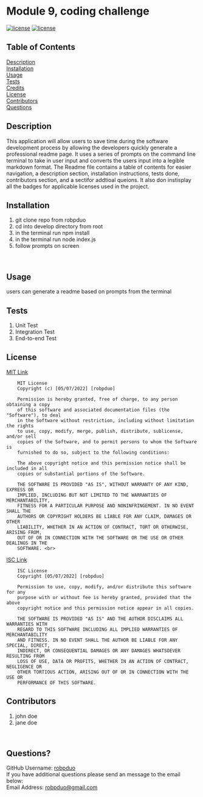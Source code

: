 # Module 9, coding challenge
[![license](https://img.shields.io/badge/license-MIT-blue)](https://shields.io) [![license](https://img.shields.io/badge/license-ISC-blue)](https://shields.io)
## Table of Contents
[Description](#description)<br>
[Installation](#installation)<br>
[Usage](#usage)<br>
[Tests](#tests)<br>
[Credits](#credits)<br>
[License](#license)<br>
[Contributors](#contributors)<br>
[Questions](#questions)<br>
## Description
This application will allow users to save time during the software development process by allowing the developers quickly generate a professional readme page. It uses a series of prompts on the command line terminal to take in user input and converts the users input into a legible markdown format. The Readme file contains a table of contents for easier navigation, a description section, installation instructions, tests done, contributors section, and a sectifor addtioal queions. It also don instisplay all the badges for applicable licenses used in the project.<br>
## Installation
<ol><li>git clone repo from robpduo</li> <li>cd into develop directory from root</li> <li>in the terminal run npm install</li> <li>in the terminal run node index.js</li> <li>follow prompts on screen</li></ol><br>

## Usage
users can generate a readme based on prompts from the terminal

## Tests
<ol><li>Unit Test</li> <li>Integration Test</li> <li>End-to-end Test</li> </ol>

## License <br>
[MIT Link](https://choosealicense.com/licenses/mit)

        MIT License
        Copyright (c) [05/07/2022] [robpduo]
        
        Permission is hereby granted, free of charge, to any person obtaining a copy
        of this software and associated documentation files (the "Software"), to deal
        in the Software without restriction, including without limitation the rights
        to use, copy, modify, merge, publish, distribute, sublicense, and/or sell
        copies of the Software, and to permit persons to whom the Software is
        furnished to do so, subject to the following conditions:
        
        The above copyright notice and this permission notice shall be included in all
        copies or substantial portions of the Software.
        
        THE SOFTWARE IS PROVIDED "AS IS", WITHOUT WARRANTY OF ANY KIND, EXPRESS OR
        IMPLIED, INCLUDING BUT NOT LIMITED TO THE WARRANTIES OF MERCHANTABILITY,
        FITNESS FOR A PARTICULAR PURPOSE AND NONINFRINGEMENT. IN NO EVENT SHALL THE
        AUTHORS OR COPYRIGHT HOLDERS BE LIABLE FOR ANY CLAIM, DAMAGES OR OTHER
        LIABILITY, WHETHER IN AN ACTION OF CONTRACT, TORT OR OTHERWISE, ARISING FROM,
        OUT OF OR IN CONNECTION WITH THE SOFTWARE OR THE USE OR OTHER DEALINGS IN THE
        SOFTWARE. <br> 
[ISC Link](https://choosealicense.com/licenses/isc) <br>

        ISC License
        Copyright [05/07/2022] [robpduo]
        
        Permission to use, copy, modify, and/or distribute this software for any
        purpose with or without fee is hereby granted, provided that the above
        copyright notice and this permission notice appear in all copies.
        
        THE SOFTWARE IS PROVIDED "AS IS" AND THE AUTHOR DISCLAIMS ALL WARRANTIES WITH
        REGARD TO THIS SOFTWARE INCLUDING ALL IMPLIED WARRANTIES OF MERCHANTABILITY
        AND FITNESS. IN NO EVENT SHALL THE AUTHOR BE LIABLE FOR ANY SPECIAL, DIRECT,
        INDIRECT, OR CONSEQUENTIAL DAMAGES OR ANY DAMAGES WHATSOEVER RESULTING FROM
        LOSS OF USE, DATA OR PROFITS, WHETHER IN AN ACTION OF CONTRACT, NEGLIGENCE OR
        OTHER TORTIOUS ACTION, ARISING OUT OF OR IN CONNECTION WITH THE USE OR
        PERFORMANCE OF THIS SOFTWARE.

## Contributors
<ol><li>john doe</li> <li>jane doe</li></ol><br>

## Questions?
GitHub Username: [robpduo](https://github.com/robpduo) <br>
If you have additional questions please send an message to the email below:<br>
Email Address: robpduo@gmail.com
